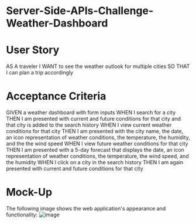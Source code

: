 # Server-Side-APIs-Challenge-Weather-Dashboard
# User Story
AS A traveler
I WANT to see the weather outlook for multiple cities
SO THAT I can plan a trip accordingly

# Acceptance Criteria
GIVEN a weather dashboard with form inputs
WHEN I search for a city
THEN I am presented with current and future conditions for that city and that city is added to the search history
WHEN I view current weather conditions for that city
THEN I am presented with the city name, the date, an icon representation of weather conditions, the temperature, the humidity, and the the wind speed
WHEN I view future weather conditions for that city
THEN I am presented with a 5-day forecast that displays the date, an icon representation of weather conditions, the temperature, the wind speed, and the humidity
WHEN I click on a city in the search history
THEN I am again presented with current and future conditions for that city

# Mock-Up
The following image shows the web application's appearance and functionality:
![image](https://github.com/Joeokivie/Server-Side-APIs-Challenge-Weather-Dashboard/assets/138530272/0824d0d3-e6fe-4604-8feb-e96039431f1d)



